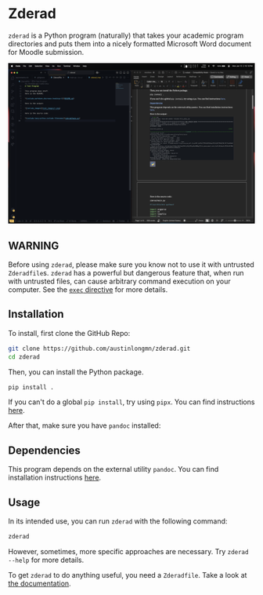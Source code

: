 # Zderad

`zderad` is a Python program (naturally) that takes your academic program
directories and puts them into a nicely formatted Microsoft Word document for
Moodle submission.

![A demonstration of an example run of zderad](/docs/demonstration.png)

## WARNING

Before using `zderad`, please make sure you know not to use it with untrusted
`Zderadfile`s. `zderad` has a powerful but dangerous feature that, when run with
untrusted files, can cause arbitrary command execution on your computer. See the
[`exec` directive](/docs/directives/exec.md) for more details.

## Installation

To install, first clone the GitHub Repo:

```bash
git clone https://github.com/austinlongmn/zderad.git
cd zderad
```

Then, you can install the Python package.

```bash
pip install .
```

If you can't do a global `pip install`, try using `pipx`. You can find
instructions [here](https://pipx.pypa.io/stable/installation/).

After that, make sure you have `pandoc` installed:

## Dependencies

This program depends on the external utility `pandoc`. You can find installation
instructions [here](https://pandoc.org/installing.html).

## Usage

In its intended use, you can run `zderad` with the following command:

```bash
zderad
```

However, sometimes, more specific approaches are necessary. Try `zderad --help`
for more details.

To get `zderad` to do anything useful, you need a `Zderadfile`. Take a look at
[the documentation](/docs/zderadfile_format.md).

